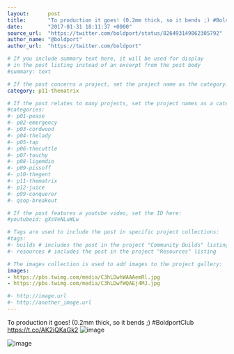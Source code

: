 ```yaml
---
layout:      post
title:       "To production it goes! (0.2mm thick, so it bends ;) #BoldportClub"
date:        "2017-01-31 18:11:37 +0000"
source_url:  "https://twitter.com/boldport/status/826493149862305792"
author_name: "@boldport"
author_url:  "https://twitter.com/boldport"

# If you include summary text here, it will be used for display
# in the post listing instead of an excerpt from the post body
#summary: text

# If the post concerns a project, set the project name as the category:
category: p11-thematrix

# If the post relates to many projects, set the project names as a categories array:
#categories:
#- p01-pease
#- p02-emergency
#- p03-cordwood
#- p04-thelady
#- p05-tap
#- p06-thecuttle
#- p07-touchy
#- p08-ligemdio
#- p09-pissoff
#- p10-thegent
#- p11-thematrix
#- p12-juice
#- p99-conqueror
#- qsop-breakout

# If the post features a youtube video, set the ID here:
#youtubeid: gXsVeNLuWLw

# Tags are used to include the post in specific project collections:
#tags:
#- builds # includes the post in the project "Community Builds" listing
#- resources # includes the post in the project "Resources" listing

# The images collection is used to add images to the project gallery:
images:
- https://pbs.twimg.com/media/C3hLDwhWAAAemRl.jpg
- https://pbs.twimg.com/media/C3hLDwfWQAEj4MJ.jpg

#- http://image.url
#- http://another_image.url
---
```


To production it goes! (0.2mm thick, so it bends ;) #BoldportClub https://t.co/AK2iQKaGk2
![image](https://pbs.twimg.com/media/C3hLDwhWAAAemRl.jpg)

![image](https://pbs.twimg.com/media/C3hLDwfWQAEj4MJ.jpg)


